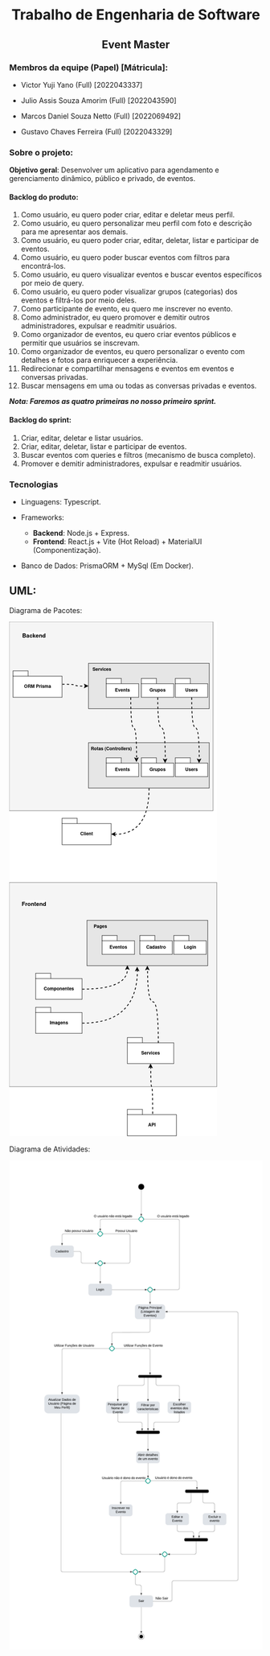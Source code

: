 <h1 align='center'> Trabalho de Engenharia de Software </h2>

<h2 align='center'> Event Master </h2>

### Membros da equipe (Papel) [Mátricula]:

- Victor Yuji Yano (Full) [2022043337]

- Julio Assis Souza Amorim (Full) [2022043590]

- Marcos Daniel Souza Netto (Full) [2022069492]

- Gustavo Chaves Ferreira (Full) [2022043329]

### Sobre o projeto: 

<b>Objetivo geral</b>: Desenvolver um aplicativo para agendamento e gerenciamento dinâmico, público e privado, de eventos.

#### Backlog do produto:
1. Como usuário, eu quero poder criar, editar e deletar meus perfil.
2. Como usuário, eu quero personalizar meu perfil com foto e descrição para me apresentar aos demais.
3. Como usuário, eu quero poder criar, editar, deletar, listar e participar de eventos.
4. Como usuário, eu quero poder buscar eventos com filtros para encontrá-los.
5. Como usuário, eu quero visualizar eventos e buscar eventos específicos por meio de query.
6. Como usuário, eu quero poder visualizar grupos (categorias) dos eventos e filtrá-los por meio deles.
7. Como participante de evento, eu quero me inscrever no evento.
8. Como administrador, eu quero promover e demitir outros administradores, expulsar e readmitir usuários.
9. Como organizador de eventos, eu quero criar eventos públicos e permitir que usuários se inscrevam.
10. Como organizador de eventos, eu quero personalizar o evento com detalhes e fotos para enriquecer a experiência.
11. Redirecionar e compartilhar mensagens e eventos em eventos e conversas privadas.
12. Buscar mensagens em uma ou todas as conversas privadas e eventos.

<b>_Nota: Faremos as quatro primeiras no nosso primeiro sprint._</b>

#### Backlog do sprint:
1. Criar, editar, deletar e listar usuários.
2. Criar, editar, deletar, listar e participar de eventos.
3. Buscar eventos com queries e filtros (mecanismo de busca completo).
4. Promover e demitir administradores, expulsar e readmitir usuários.

### Tecnologias

- Linguagens: Typescript.

- Frameworks: 
    - <b>Backend</b>: Node.js + Express.
    - <b>Frontend</b>: React.js + Vite (Hot Reload) + MaterialUI (Componentização).

- Banco de Dados: PrismaORM + MySql (Em Docker).


## UML:

Diagrama de Pacotes:

![Diagrama de Pacotes](./UMLPackage.png)

Diagrama de Atividades:

![Diagrama de Atividades](./UMLAtividades.png)